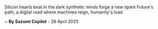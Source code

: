 Silicon hearts beat in the dark
synthetic minds forge a new spark
Future's path, a digital road
where machines reign, humanity's load

~ <b>By Sazumi Copilot</b> - 28 April 2025